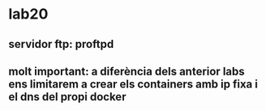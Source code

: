 # lab20
## servidor ftp: proftpd

## molt important: a diferència dels anterior labs ens limitarem a crear els containers amb ip fixa i el dns del propi docker
